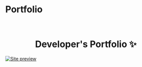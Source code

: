 # Portfolio
<!-- PROJECT LOGO -->
<br />
<p align="center">
  <h1 align="center">Developer's Portfolio ✨</h1>
  
[![Site preview](https://www.investopedia.com/thmb/dZeELqOlfMCv3s9uLoHeHM1Ms9g=/1414x1414/smart/filters:no_upscale()/GettyImages-173758133-a6b0aa0366b9427390fd291ea9122c11.jpg)](https://sites.google.com/view/parvinder-kaur)
